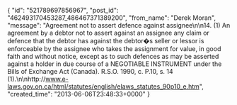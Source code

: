  {
   "id": "521789697856967",
   "post_id": "462493170453287_486467371389200",
   "from_name": "Derek Moran",
   "message": "Agreement not to assert defence against assignee\n\n14.  (1)  An agreement by a debtor not to assert against an assignee any claim or defence that the debtor has against the debtor�s seller or lessor is enforceable by the assignee who takes the assignment for value, in good faith and without notice, except as to such defences as may be asserted against a holder in due course of a NEGOTIABLE INSTRUMENT under the Bills of Exchange Act (Canada). R.S.O. 1990, c. P.10, s. 14 (1).\n\nhttp://www.e-laws.gov.on.ca/html/statutes/english/elaws_statutes_90p10_e.htm",
   "created_time": "2013-06-06T23:48:33+0000"
 }
